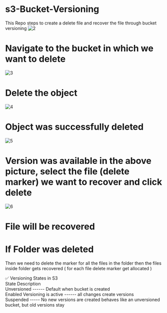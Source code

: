 # s3-Bucket-Versioning
This Repo steps to create a delete file and recover the file through bucket versioning
![2](https://github.com/user-attachments/assets/d17d7d9e-9476-4e59-b997-0abb7b0900f5)
# Navigate to the bucket in which we want to delete
![3](https://github.com/user-attachments/assets/41473fe7-5fbb-4881-8ac1-c556b8fc0bb9)
# Delete the object
![4](https://github.com/user-attachments/assets/a5f34a69-5d5a-47ff-91af-957c06de4bbe)
# Object was successfully deleted
![5](https://github.com/user-attachments/assets/b30aa7c2-8c7d-4f46-ac82-4f60d05a961b)
# Version was available in the above picture, select the file (delete marker) we want to recover and click delete 
![6](https://github.com/user-attachments/assets/faddbfd3-4ccb-4da5-8190-20b2833f1709)
# File will be recovered



# If Folder was deleted
Then we need to delete the marker for all the files in the folder then the files inside folder gets recovered ( for each file delete marker get allocated )

✅ Versioning States in S3 <br>
State                   	        Description <br>
Unversioned	        ------          Default when bucket is created <br>
Enabled	Versioning is active ------  all changes create versions <br>
Suspended           -----    	No new versions are created behaves like an unversioned bucket, but old versions stay <br>
